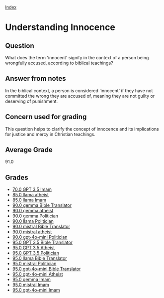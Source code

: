 
[Index](../index.md)
# Understanding Innocence
## Question
What does the term 'innocent' signify in the context of a person being wrongfully accused, according to biblical teachings?

## Answer from notes
In the biblical context, a person is considered 'innocent' if they have not committed the wrong they are accused of, meaning they are not guilty or deserving of punishment.

## Concern used for grading
This question helps to clarify the concept of innocence and its implications for justice and mercy in Christian teachings.

## Average Grade
91.0

## Grades
 * [70.0 GPT 3.5 Imam](../answers/GPT_3.5_Imam/Understanding_Innocence.md)
 * [85.0 llama atheist](../answers/llama_atheist/Understanding_Innocence.md)
 * [85.0 llama Imam](../answers/llama_Imam/Understanding_Innocence.md)
 * [90.0 gemma Bible Translator](../answers/gemma_Bible_Translator/Understanding_Innocence.md)
 * [90.0 gemma atheist](../answers/gemma_atheist/Understanding_Innocence.md)
 * [90.0 gemma Politician](../answers/gemma_Politician/Understanding_Innocence.md)
 * [90.0 llama Politician](../answers/llama_Politician/Understanding_Innocence.md)
 * [90.0 mistral Bible Translator](../answers/mistral_Bible_Translator/Understanding_Innocence.md)
 * [90.0 mistral atheist](../answers/mistral_atheist/Understanding_Innocence.md)
 * [90.0 gpt-4o-mini Politician](../answers/gpt-4o-mini_Politician/Understanding_Innocence.md)
 * [95.0 GPT 3.5 Bible Translator](../answers/GPT_3.5_Bible_Translator/Understanding_Innocence.md)
 * [95.0 GPT 3.5 Atheist](../answers/GPT_3.5_Atheist/Understanding_Innocence.md)
 * [95.0 GPT 3.5 Politician](../answers/GPT_3.5_Politician/Understanding_Innocence.md)
 * [95.0 llama Bible Translator](../answers/llama_Bible_Translator/Understanding_Innocence.md)
 * [95.0 mistral Politician](../answers/mistral_Politician/Understanding_Innocence.md)
 * [95.0 gpt-4o-mini Bible Translator](../answers/gpt-4o-mini_Bible_Translator/Understanding_Innocence.md)
 * [95.0 gpt-4o-mini Atheist](../answers/gpt-4o-mini_Atheist/Understanding_Innocence.md)
 * [95.0 gemma Imam](../answers/gemma_Imam/Understanding_Innocence.md)
 * [95.0 mistral Imam](../answers/mistral_Imam/Understanding_Innocence.md)
 * [95.0 gpt-4o-mini Imam](../answers/gpt-4o-mini_Imam/Understanding_Innocence.md)
